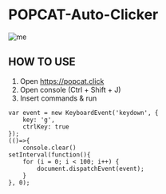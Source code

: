 # POPCAT-Auto-Clicker

![me](https://c.tenor.com/NkAegm0IP8IAAAAC/popcat.gif)
## HOW TO USE
1) Open https://popcat.click
2) Open console (Ctrl + Shift + J)
3) Insert commands & run

```
var event = new KeyboardEvent('keydown', {
	key: 'g',
	ctrlKey: true
});
(()=>{    
    console.clear()
setInterval(function(){
	for (i = 0; i < 100; i++) {
		document.dispatchEvent(event);
	}
}, 0);
```
